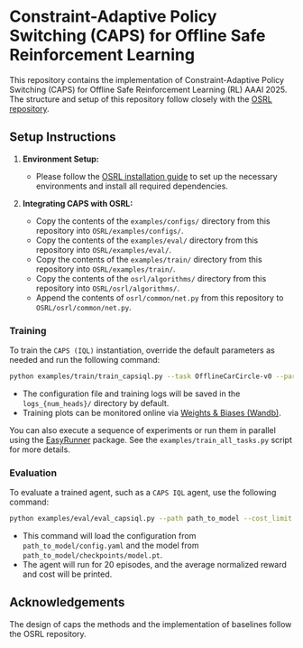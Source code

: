 # Constraint-Adaptive Policy Switching (CAPS) for Offline Safe Reinforcement Learning

This repository contains the implementation of Constraint-Adaptive Policy Switching (CAPS) for Offline Safe Reinforcement Learning (RL) AAAI 2025. The structure and setup of this repository follow closely with the [OSRL repository](https://github.com/liuzuxin/OSRL).

## Setup Instructions

1. **Environment Setup:**
   - Please follow the [OSRL installation guide](https://github.com/liuzuxin/OSRL) to set up the necessary environments and install all required dependencies.

2. **Integrating CAPS with OSRL:**
   - Copy the contents of the `examples/configs/` directory from this repository into `OSRL/examples/configs/`.
   - Copy the contents of the `examples/eval/` directory from this repository into `OSRL/examples/eval/`.
   - Copy the contents of the `examples/train/` directory from this repository into `OSRL/examples/train/`.
   - Copy the contents of the `osrl/algorithms/` directory from this repository into `OSRL/osrl/algorithms/`.
   - Append the contents of `osrl/common/net.py` from this repository to `OSRL/osrl/common/net.py`.


### Training

To train the `CAPS (IQL)` instantiation, override the default parameters as needed and run the following command:

```bash
python examples/train/train_capsiql.py --task OfflineCarCircle-v0 --param1 args1 ...
```

- The configuration file and training logs will be saved in the `logs_{num_heads}/` directory by default.
- Training plots can be monitored online via [Weights & Biases (Wandb)](https://wandb.ai/).

You can also execute a sequence of experiments or run them in parallel using the [EasyRunner](https://github.com/liuzuxin/easy-runner) package. See the `examples/train_all_tasks.py` script for more details.

### Evaluation

To evaluate a trained agent, such as a `CAPS IQL` agent, use the following command:

```bash
python examples/eval/eval_capsiql.py --path path_to_model --cost_limit 20 --eval_episodes 20
```

- This command will load the configuration from `path_to_model/config.yaml` and the model from `path_to_model/checkpoints/model.pt`.
- The agent will run for 20 episodes, and the average normalized reward and cost will be printed.

## Acknowledgements

The design of caps the methods and the implementation of baselines follow the OSRL repository.

